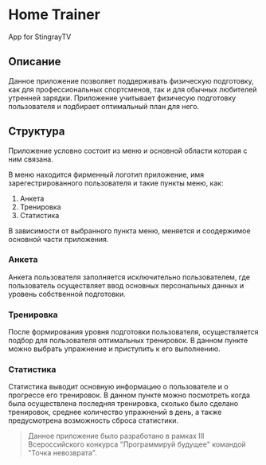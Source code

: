 # Home Trainer #

App for StingrayTV

## Описание ##
Данное приложение позволяет поддерживать физическую подготовку, как для профессиональных спортсменов, так и для обычных любителей утренней зарядки. Приложение учитывает физичесую подготовку пользователя и подбирает оптимальный план для него.

## Структура ##
Приложение условно состоит из меню и основной области которая с ним связана.

В меню находится фирменный логотип приложение, имя зарегестрированного пользователя и такие пункты меню, как:
1) Анкета
2) Тренировка
3) Статистика

В зависимости от выбранного пункта меню, меняется и соодержимое основной части приложения.

### Анкета ###

Анкета пользователя заполняется исключительно пользователем, где пользователь осуществляет ввод основных персональных данных и уровень собственной подготовки.

### Тренировка ###

После формирования уровня подготовки пользователя, осуществляется подбор для пользователя оптимальных тренировок. В данном пункте можно выбрать упражнение и приступить к его выполнению.

### Статистика ###

Статистика выводит основную информацию о пользователе и о прогрессе его тренировок. В данном пункте можно посмотреть когда была осуществлена последняя тренировка, сколько было сделано тренировок, среднее количество упражнений в день, а также предусмотрена возможность сброса статистики.


>Данное приложение было разработано в рамках III Всероссийского конкурса "Программируй будущее" командой "Точка невозврата".
